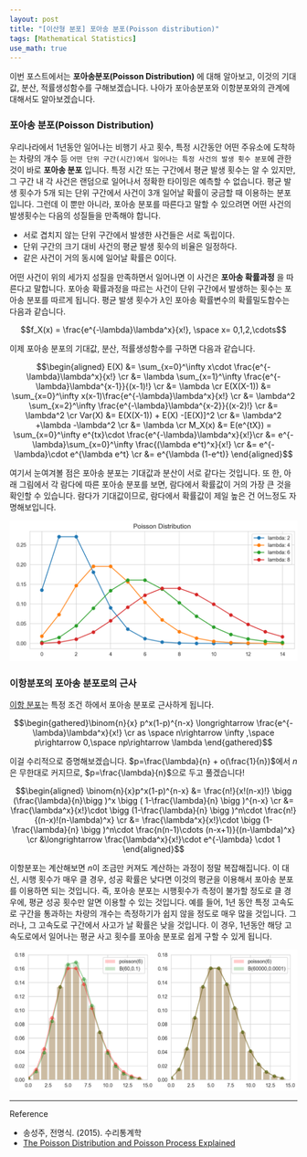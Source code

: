 ```yaml
---
layout: post
title: "[이산형 분포] 포아송 분포(Poisson distribution)"
tags: [Mathematical Statistics]
use_math: true
---
```


이번 포스트에서는 **포아송분포(Poisson Distribution)** 에 대해 알아보고,
이것의 기대값, 분산, 적률생성함수를 구해보겠습니다. 나아가 포아송분포와 이항분포와의 관계에 대해서도 알아보겠습니다.
<br>

###  포아송 분포(Poisson Distribution)

우리나라에서 1년동안 일어나는 비행기 사고 횟수, 특정 시간동안 어떤 주유소에 도착하는 차량의 개수 등 ``어떤 단위 구간(시간)에서 일어나는 특정 사건의 발생 횟수 분포``에 관한 것이 바로 **포아송 분포** 입니다.  특정 시간 또는 구간에서 평균 발생 횟수는 알 수 있지만, 그 구간 내 각 사건은 랜덤으로 일어나서 정확한 타이밍은 예측할 수 없습니다. 평균 발생 횟수가 5개 되는 단위 구간에서 사건이 3개 일어날 확률이 궁금할 때 이용하는 분포입니다. 그런데 이 뿐만 아니라, 포아송 분포를 따른다고 말할 수 있으려면 어떤 사건의 발생횟수는 다음의 성질들을 만족해야 합니다.
- 서로 겹치지 않는 단위 구간에서 발생한 사건들은 서로 독립이다.
-  단위 구간의 크기 대비 사건의 평균 발생 횟수의 비율은 일정하다.
- 같은 사건이 거의 동시에 일어날 확률은 0이다.

어떤 사건이 위의 세가지 성질을 만족하면서 일어나면 이 사건은 **포아송 확률과정** 을 따른다고 말합니다. 포아송 확률과정을 따르는 사건이 단위 구간에서 발생하는 횟수는 포아송 분포를 따르게 됩니다. 평균 발생 횟수가 $\lambda$인 포아송 확률변수의 확률밀도함수는 다음과 같습니다.

$$f_X(x) = \frac{e^{-\lambda}\lambda^x}{x!},  \space x= 0,1,2,\cdots$$

이제 포아송 분포의 기대값, 분산, 적률생성함수를 구하면 다음과 같습니다.

$$\begin{aligned} E(X) &= \sum_{x=0}^\infty x\cdot \frac{e^{-\lambda}\lambda^x}{x!} \cr
&= \lambda \sum_{x=1}^\infty \frac{e^{-\lambda}\lambda^{x-1}}{(x-1)!} \cr
&= \lambda \cr
E(X(X-1)) &= \sum_{x=0}^\infty x(x-1)\frac{e^{-\lambda}\lambda^x}{x!} \cr
&= \lambda^2 \sum_{x=2}^\infty \frac{e^{-\lambda}\lambda^{x-2}}{(x-2)!} \cr
&= \lambda^2 \cr
Var(X) &= E(X(X-1)) + E(X) -[E(X)]^2 \cr
&= \lambda^2 +\lambda -\lambda^2 \cr
&= \lambda \cr
M_X(x) &= E(e^{tX}) = \sum_{x=0}^\infty e^{tx}\cdot \frac{e^{-\lambda}\lambda^x}{x!}\cr
&= e^{-\lambda}\sum_{x=0}^\infty \frac{(\lambda e^t)^x}{x!} \cr
&= e^{-\lambda}\cdot e^{\lambda e^t} \cr
&= e^{\lambda (1-e^t)}   \end{aligned}$$

여기서 눈여겨볼 점은 포아송 분포는 기대값과 분산이 서로 같다는 것입니다. 또 한, 아래 그림에서 각 람다에 따른 포아송 분포를 보면, 람다에서 확률값이 거의 가장 큰 것을 확인할 수 있습니다. 람다가 기대값이므로, 람다에서 확률값이 제일 높은 건 어느정도 자명해보입니다.

<img src='/assets/poisson.PNG' width='680px'>

<br>



### 이항분포의 포아송 분포로의 근사

[이항 분포](https://soohee410.github.io/discrete_dist1)는 특정 조건 하에서 포아송 분포로 근사하게 됩니다.

$$\begin{gathered}\binom{n}{x} p^x(1-p)^{n-x} \longrightarrow \frac{e^{-\lambda}\lambda^x}{x!} \cr
as \space n\rightarrow \infty ,\space p\rightarrow 0,\space np\rightarrow \lambda \end{gathered}$$

이걸 수리적으로 증명해보겠습니다. $p=\frac{\lambda}{n} + o(\frac{1}{n})$에서 $n$은 무한대로 커지므로, $p=\frac{\lambda}{n}$으로 두고 풀겠습니다!

$$\begin{aligned} \binom{n}{x}p^x(1-p)^{n-x} &= \frac{n!}{x!(n-x)!} \bigg (\frac{\lambda}{n}\bigg )^x \bigg ( 1-\frac{\lambda}{n} \bigg )^{n-x} \cr
&= \frac{\lambda^x}{x!}\cdot \bigg (1-\frac{\lambda}{n} \bigg )^n\cdot \frac{n!}{(n-x)!(n-\lambda)^x} \cr
&= \frac{\lambda^x}{x!}\cdot \bigg (1-\frac{\lambda}{n} \bigg )^n\cdot \frac{n(n-1)\cdots (n-x+1)}{(n-\lambda)^x}  \cr
&\longrightarrow \frac{\lambda^x}{x!}\cdot e^{-\lambda} \cdot 1  \end{aligned}$$

이항분포는 계산해보면 $n$이 조금만 커져도 계산하는 과정이 정말 복잡해집니다. 이 대신, 시행 횟수가 매우 클 경우, 성공 확률은 낮다면 이것의 평균을 이용해서 포아송 분포를 이용하면 되는 것입니다. 즉, 포아송 분포는 시행횟수가 측정이 불가할 정도로 클 경우에, 평균 성공 횟수만 알면 이용할 수 있는 것입니다. 예를 들어, 1년 동안 특정 고속도로 구간을 통과하는 차량의 개수는 측정하기가 쉽지 않을 정도로 매우 많을 것입니다. 그러나, 그 고속도로 구간에서 사고가 날 확률은 낮을 것입니다. 이 경우, 1년동안 해당 고속도로에서 일어나는 평균 사고 횟수를 포아송 분포로 쉽게 구할 수 있게 됩니다.    


<img src='/assets/poi%20vs%20binom.PNG' width='650px'>

<br>

---

Reference

-  송성주, 전명식. (2015). 수리통계학
- [The Poisson Distribution and Poisson Process Explained](https://towardsdatascience.com/the-poisson-distribution-and-poisson-process-explained-4e2cb17d459)
